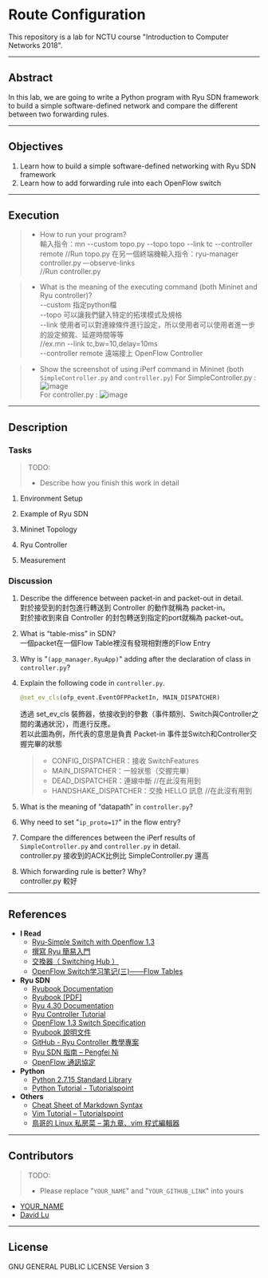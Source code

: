 # Route Configuration

This repository is a lab for NCTU course "Introduction to Computer Networks 2018".

---
## Abstract

In this lab, we are going to write a Python program with Ryu SDN framework to build a simple software-defined network and compare the different between two forwarding rules.

---
## Objectives

1. Learn how to build a simple software-defined networking with Ryu SDN framework
2. Learn how to add forwarding rule into each OpenFlow switch

---
## Execution

> * How to run your program?  
   輸入指令：mn --custom topo.py --topo topo --link tc --controller remote //Run topo.py
   在另一個終端機輸入指令：ryu-manager controller.py –-observe-links  
   //Run controller.py  
   
> * What is the meaning of the executing command (both Mininet and Ryu controller)?  
   --custom 指定python檔  
   --topo 可以讓我們鍵入特定的拓墣模式及規格  
   --link 使用者可以對連線條件進行設定，所以使用者可以使用者進一步的設定頻寬、延遲時間等等  
   //ex.mn --link tc,bw=10,delay=10ms  
   --controller remote 遠端接上 OpenFlow Controller  
   
> * Show the screenshot of using iPerf command in Mininet (both `SimpleController.py` and `controller.py`)
   For SimpleController.py :  
   ![image](https://github.com/nctucn/lab3-qhorse0616227/blob/master/SimpleController_iPerf.png)  
   For controller.py :
   ![image](https://github.com/nctucn/lab3-qhorse0616227/blob/master/controller_iPerf.png)
---
## Description

### Tasks

> TODO:
> * Describe how you finish this work in detail

1. Environment Setup

2. Example of Ryu SDN

3. Mininet Topology

4. Ryu Controller

5. Measurement

### Discussion


1. Describe the difference between packet-in and packet-out in detail.  
   對於接受到的封包進行轉送到 Controller 的動作就稱為 packet-in。  
   對於接收到來自 Controller 的封包轉送到指定的port就稱為 packet-out。
   
2. What is “table-miss” in SDN?  
   一個packet在一個Flow Table裡沒有發現相對應的Flow Entry  

3. Why is "`(app_manager.RyuApp)`" adding after the declaration of class in `controller.py`?
   
4. Explain the following code in `controller.py`.
    ```python
    @set_ev_cls(ofp_event.EventOFPPacketIn, MAIN_DISPATCHER)
    ```
   透過 set_ev_cls 裝飾器，依接收到的參數（事件類別、Switch與Controller之間的溝通狀況），而進行反應。  
   若以此圖為例，所代表的意思是負責 Packet-in 事件並Switch和Controller交握完畢的狀態  
   > * CONFIG_DISPATCHER：接收 SwitchFeatures  
   > * MAIN_DISPATCHER：一般狀態（交握完畢）  
   > * DEAD_DISPATCHER：連線中斷 //在此沒有用到  
   > * HANDSHAKE_DISPATCHER：交換 HELLO 訊息 //在此沒有用到  
   
5. What is the meaning of “datapath” in `controller.py`?
   
6. Why need to set "`ip_proto=17`" in the flow entry?
   
7. Compare the differences between the iPerf results of `SimpleController.py` and `controller.py` in detail.  
   controller.py 接收到的ACK比例比 SimpleController.py 還高  
   
8. Which forwarding rule is better? Why?  
   controller.py 較好

---
## References

* **I Read**
    * [Ryu-Simple Switch with Openflow 1.3](https://github.com/OSE-Lab/Learning-SDN/tree/master/Controller/Ryu/SimpleSwitch)
    * [撰寫 Ryu 簡易入門](https://github.com/OSE-Lab/Learning-SDN/tree/master/Controller/Ryu/FirstRyuApplication)
    * [交換器（ Switching Hub ）](https://osrg.github.io/ryu-book/zh_tw/html/switching_hub.html)  
    * [OpenFlow Switch学习笔记(三)——Flow Tables](https://www.cnblogs.com/CasonChan/p/4620652.html)
* **Ryu SDN**
    * [Ryubook Documentation](https://osrg.github.io/ryu-book/en/html/)
    * [Ryubook [PDF]](https://osrg.github.io/ryu-book/en/Ryubook.pdf)
    * [Ryu 4.30 Documentation](https://github.com/mininet/mininet/wiki/Introduction-to-Mininet)
    * [Ryu Controller Tutorial](http://sdnhub.org/tutorials/ryu/)
    * [OpenFlow 1.3 Switch Specification](https://www.opennetworking.org/wp-content/uploads/2014/10/openflow-spec-v1.3.0.pdf)
    * [Ryubook 說明文件](https://osrg.github.io/ryu-book/zh_tw/html/)
    * [GitHub - Ryu Controller 教學專案](https://github.com/OSE-Lab/Learning-SDN/blob/master/Controller/Ryu/README.md)
    * [Ryu SDN 指南 – Pengfei Ni](https://feisky.gitbooks.io/sdn/sdn/ryu.html)
    * [OpenFlow 通訊協定](https://osrg.github.io/ryu-book/zh_tw/html/openflow_protocol.html)
* **Python**
    * [Python 2.7.15 Standard Library](https://docs.python.org/2/library/index.html)
    * [Python Tutorial - Tutorialspoint](https://www.tutorialspoint.com/python/)
* **Others**
    * [Cheat Sheet of Markdown Syntax](https://www.markdownguide.org/cheat-sheet)
    * [Vim Tutorial – Tutorialspoint](https://www.tutorialspoint.com/vim/index.htm)
    * [鳥哥的 Linux 私房菜 – 第九章、vim 程式編輯器](http://linux.vbird.org/linux_basic/0310vi.php)

---
## Contributors

> TODO:
> * Please replace "`YOUR_NAME`" and "`YOUR_GITHUB_LINK`" into yours

* [YOUR_NAME](YOUR_GITHUB_LINK)
* [David Lu](https://github.com/yungshenglu)

---
## License

GNU GENERAL PUBLIC LICENSE Version 3
